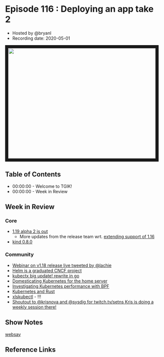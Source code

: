 # Episode 116 : Deploying an app take 2

- Hosted by @bryanl
- Recording date: 2020-05-01

<!--- Thumbnailed embed of the video, n8Xo_ghCIOSY is the video id from the youtube url --->

<a href="https://www.youtube.com/watch?v=WMgpw4Z_zrM
" target="_blank"><img src="http://img.youtube.com/vi/WMgpw4Z_zrM/hqdefault.jpg" width="480" height="360" border="10" /></a>

## Table of Contents

- 00:00:00 - Welcome to TGIK!
- 00:00:00 - Week in Review

## Week in Review
### Core

- [1.19 alpha 2 is out](https://github.com/kubernetes/kubernetes/blob/master/CHANGELOG/CHANGELOG-1.19.md#changelog-since-v1190-alpha1)
    - More updates from the release team wrt. [extending support of 1.16](https://groups.google.com/forum/#!topic/kubernetes-dev/IVpiIOZ4WcM)
- [kind 0.8.0](https://github.com/kubernetes-sigs/kind/releases/tag/v0.8.0)

### Community
- [Webinar on v1.18 release live tweeted by @lachie](https://twitter.com/LachlanEvenson/status/1256253331221053440?s=20)
- [Helm is a graduated CNCF project](https://www.cncf.io/announcement/2020/04/30/cloud-native-computing-foundation-announces-helm-graduation/)
- [kubectx big update! rewrite in go](https://github.com/ahmetb/kubectx/releases/tag/v0.9.0)
- [Domesticating Kubernetes for the home server](https://blog.quickbird.uk/domesticating-kubernetes-d49c178ebc41)
- [Investigating Kubernetes performance with BPF](https://kinvolk.io/blog/2020/04/inside-kinvolk-labs-investigating-kubernetes-performance-issues-with-bpf/)
- [Kubernetes and Rust](https://msrc-blog.microsoft.com/2020/04/29/the-safety-boat-kubernetes-and-rust/)
- [xlskubectl](https://github.com/learnk8s/xlskubectl) - !!!
- [Shoutout to @krisnova and @sysdig for twitch.tv/setns Kris is doing a weekly session there!](https://twitch.tv/setns)

## Show Notes
[websay](https://github.com/bryanl/websay)


## Reference Links
